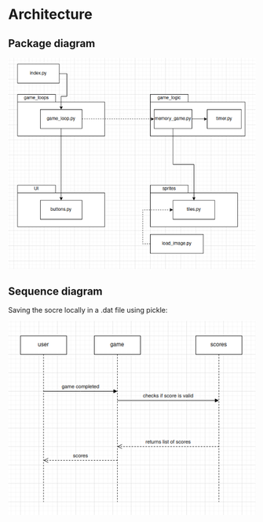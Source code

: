 # Architecture

## Package diagram

![package_diagram](https://github.com/ElliJohansson/memory-game/blob/master/documentation/images/package%20diagram.png)

## Sequence diagram

Saving the socre locally in a .dat file using pickle:

![score_diagram](https://github.com/ElliJohansson/memory-game/blob/master/documentation/images/score_diagram.png)
